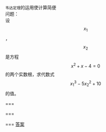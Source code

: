 `韦达定理`的运用使计算简便<br>
问题：<br>
设$${x}_{1}$$，$${x}_{2}$$是方程$${x}^{2}{+}{x}{-}{4}{=}{0}$$的两个实数根，求代数式$${x}_{1}{}^{3}{-}{5}{x}_{2}{}^{2}{+}{10}$$的值。

===

===

===
[答案](http:m.txdylyh.ml/answer/2017-8-6-1)

